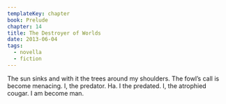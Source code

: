 ```yaml
---
templateKey: chapter
book: Prelude
chapter: 14
title: The Destroyer of Worlds
date: 2013-06-04
tags:
  - novella
  - fiction
---
```


The sun sinks and with it the trees around my shoulders. The fowl’s
call is become menacing. I, the predator. Ha. I the predated. I, the
atrophied cougar. I am become man.